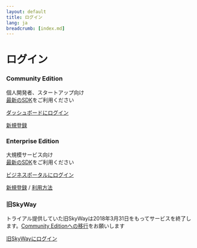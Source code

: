 ```yaml
---
layout: default
title: ログイン
lang: ja
breadcrumb: [index.md]
---
```


# ログイン

<div id="login-div" class="row card-row">
  <div class="col-12 col-md-6 col-lg-4">
    <div class="card">
      <div class="card-body">
        <h3 class="card-title">Community Edition</h3>
        <p class="card-text">個人開発者、スタートアップ向け<br><a href="./developer.html#sdk">最新のSDK</a>をご利用ください</p>
        <p><a href="https://console-webrtc-free.ecl.ntt.com/users/login" class="btn btn-outline-primary">ダッシュボードにログイン</a></p>
        <p class="m-0"><a href="https://console-webrtc-free.ecl.ntt.com/users/registration">新規登録</a></p>
      </div>
    </div>
  </div>
  <div class="col-12 col-md-6 col-lg-4">
    <div class="card">
      <div class="card-body">
        <h3 class="card-title">Enterprise Edition</h3>
        <p class="card-text">大規模サービス向け<br><a href="./developer.html#sdk">最新のSDK</a>をご利用ください</p>
        <p><a href="https://b-portal.ntt.com/" class="btn btn-outline-primary">ビジネスポータルにログイン</a></p>
        <p class="m-0"><a href="./contactus.html">新規登録</a> / <a href="https://ecl.ntt.com/documents/tutorials/rsts/CustomerPortal/index.html">利用方法</a></p>
      </div>
    </div>
  </div>
  <div class="col-12 col-md-6 col-lg-4">
    <div class="card">
      <div class="card-body">
        <h3 class="card-title">旧SkyWay</h3>
        <p class="card-text">トライアル提供していた旧SkyWayは2018年3月31日をもってサービスを終了します。<a href="./migration.html">Community Editionへの移行</a>をお願いします</p>
        <p><a href="https://skyway.io/ds/" class="btn btn-secondary">旧SkyWayにログイン</a></p>
      </div>
    </div>
  </div>
</div>
